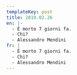 ```yaml
---
templateKey: post
title: 2019.02.26
en: |-
  - È morto 7 giorni fa.
  - Chi?
  - Alessandro Mendini 
fr: |
  - È morto 7 giorni fa.
  - Chi?
  - Alessandro Mendini
---
```


